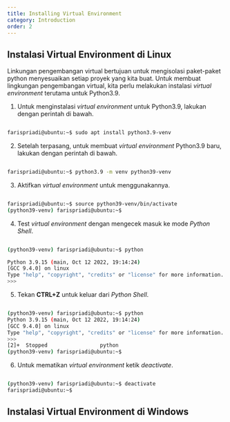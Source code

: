 ```yaml
---
title: Installing Virtual Environment
category: Introduction
order: 2
---
```


## Instalasi Virtual Environment di Linux

Linkungan pengembangan virtual bertujuan untuk mengisolasi paket-paket python menyesuaikan setiap proyek yang kita buat. Untuk membuat lingkungan pengembangan virtual, kita perlu melakukan instalasi _virtual environment_ terutama untuk Python3.9.

1. Untuk menginstalasi _virtual environment_ untuk Python3.9, lakukan dengan perintah di bawah.

``` bash

farispriadi@ubuntu:~$ sudo apt install python3.9-venv

```

2. Setelah terpasang, untuk membuat _virtual environment_ Python3.9 baru, lakukan dengan perintah di bawah.

```bash

farispriadi@ubuntu:~$ python3.9 -m venv python39-venv

```

3. Aktifkan _virtual environment_ untuk menggunakannya.

```bash

farispriadi@ubuntu:~$ source python39-venv/bin/activate
(python39-venv) farispriadi@ubuntu:~$ 

```

4. Test _virtual environment_ dengan mengecek masuk ke mode _Python Shell_.

```bash

(python39-venv) farispriadi@ubuntu:~$ python

Python 3.9.15 (main, Oct 12 2022, 19:14:24) 
[GCC 9.4.0] on linux
Type "help", "copyright", "credits" or "license" for more information.
>>> 

```

5. Tekan __CTRL+Z__ untuk keluar dari _Python Shell_.

```bash

(python39-venv) farispriadi@ubuntu:~$ python
Python 3.9.15 (main, Oct 12 2022, 19:14:24) 
[GCC 9.4.0] on linux
Type "help", "copyright", "credits" or "license" for more information.
>>> 
[2]+  Stopped                 python
(python39-venv) farispriadi@ubuntu:~$ 


```

6. Untuk mematikan _virtual environment_ ketik _deactivate_.

```bash

(python39-venv) farispriadi@ubuntu:~$ deactivate
farispriadi@ubuntu:~$

```

## Instalasi Virtual Environment di Windows